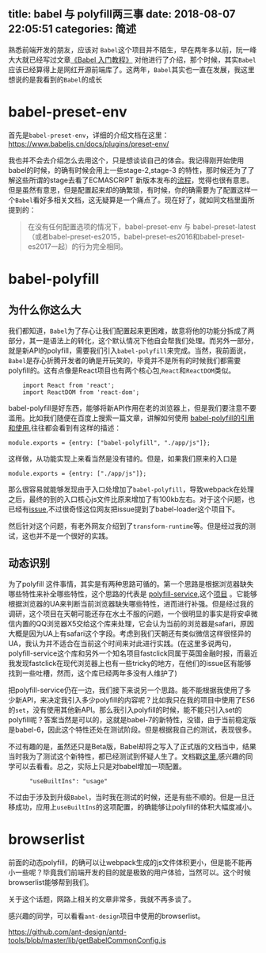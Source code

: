 title: babel 与 polyfill两三事
date: 2018-08-07 22:05:51
categories: 简述
  --- 


熟悉前端开发的朋友，应该对 `Babel`这个项目并不陌生，早在两年多以前，阮一峰大大就已经写过文章[《Babel 入门教程》](http://www.ruanyifeng.com/blog/2016/01/babel.html) 对他进行了介绍，那个时候，其实`Babel`应该已经算得上是网红开源前端库了。这两年，`Babel`其实也一直在发展，我这里想说的是我看到的`Babel`的成长

# babel-preset-env

首先是`babel-preset-env`，详细的介绍文档在这里：https://www.babeljs.cn/docs/plugins/preset-env/

我也并不会去介绍怎么去用这个，只是想谈谈自己的体会。我记得刚开始使用babel的时候，的确有时候会用上一些stage-2,stage-3 的特性，那时候还为了了解这些所谓的stage去看了ECMASCRIPT 新版本发布的[流程](https://github.com/tc39/proposals)，觉得也很有意思。但是虽然有意思，但是配置起来却的确繁琐，有时候，你的确需要为了配置这样一个`Babel`看好多相关文档，这无疑算是一个痛点了。现在好了，就如同文档里面所提到的：

>在没有任何配置选项的情况下，babel-preset-env 与 babel-preset-latest（或者babel-preset-es2015，babel-preset-es2016和babel-preset-es2017一起）的行为完全相同。

# babel-polyfill

## 为什么你这么大

我们都知道，`Babel`为了存心让我们配置起来更困难，故意将他的功能分拆成了两部分，其一是语法上的转化，这个默认情况下他自会帮我们处理。而另外一部分，就是新API的polyfill，需要我们引入`babel-polyfill`来完成。当然，我前面说，`Babel`是存心折腾开发者的确是开玩笑的，毕竟并不是所有的时候我们都需要polyfill的。这有点像是React项目也有两个核心包,`React`和`ReactDOM`类似。

        import React from 'react';  
        import ReactDOM from 'react-dom';

 babel-polyfill是好东西，能够将新API作用在老的浏览器上，但是我们要注意不要滥用。比如我们随便在百度上搜索一篇文章，讲解如何使用 [babel-polyfill的引用和使用](https://www.cnblogs.com/princesong/p/6728250.html),往往都会看到有这样的描述：

    module.exports = {entry: ["babel-polyfill", "./app/js"]};

这样做，从功能实现上来看当然是没有错的。但是，如果我们原来的入口是

    module.exports = {entry: ["./app/js"]};

那么很容易就能够发现由于入口处增加了`babel-polyfill`，导致webpack在处理之后，最终的到的入口核心js文件比原来增加了有100kb左右。对于这个问题，也已经有[issue](https://github.com/babel/babel-loader/issues/163),不过很奇怪这位网友把issue提到了babel-loader这个项目下。

然后针对这个问题，有老外网友介绍到了`transform-runtime`等。但是经过我的测试，这也并不是一个很好的实践。

## 动态识别

为了polyfill 这件事情，其实是有两种思路可循的。第一个思路是根据浏览器缺失哪些特性来补全哪些特性，这个思路的代表是  [polyfill-service](https://polyfill.io/v2/docs/),这个[项目](https://github.com/Financial-Times/polyfill-service) 。它能够根据浏览器的UA来判断当前浏览器缺失哪些特性，进而进行补强。但是经过我的调研，这个项目在天朝可能还存在水土不服的问题，一个很明显的事实是将安卓微信内置的QQ浏览器X5交给这个库来处理，它会认为当前的浏览器是safari，原因大概是因为UA上有safari这个字段。考虑到我们天朝还有类似微信这样很怪异的UA，我认为并不适合在当前这个时间来对此进行实践。(在这里多说两句，polyfill-service这个库和另外一个知名项目fastclick同属于英国金融时报，而最近我发现fastclick在现代浏览器上也有一些tricky的地方，在他们的issue区有能够找到一些吐槽，然而，这个库已经两年多没有人维护了)

把polyfill-service仍在一边，我们接下来说另一个思路。能不能根据我使用了多少新API，来决定我引入多少polyfill的内容呢？比如我只在我的项目中使用了ES6的`set`，没有使用其他新API。那么我引入polyfill的时候，能不能只引入set的polyfill呢？答案当然是可以的，这就是babel-7的新特性，没错，由于当前稳定版是babel-6，因此这个特性还处在测试阶段。但是根据我自己的测试，表现很多。


不过有趣的是，虽然还只是Beta版，Babel却将之写入了正式版的文档当中，结果当时我为了测试这个新特性，都已经测试到怀疑人生了。文档戳[这里](https://babeljs.io/docs/en/babel-preset-env/#usebuiltins),感兴趣的同学可以去看看。总之，实际上只是对babel增加一项配置。

          "useBuiltIns": "usage"

不过由于涉及到升级`Babel`，当时我在测试的时候，还是有些不顺的。但是一旦迁移成功，应用上`useBuiltIns`的这项配置，的确能够让polyfill的体积大幅度减小。

# browserlist

前面的动态polyfill，的确可以让webpack生成的js文件体积更小，但是能不能再小一些呢？毕竟我们前端开发的目的就是极致的用户体验，当然可以。这个时候browserlist能够帮到我们。

关于这个话题，网路上相关的文章非常多，我就不再多谈了。

感兴趣的同学，可以看看`ant-design`项目中使用的browserlist。

https://github.com/ant-design/antd-tools/blob/master/lib/getBabelCommonConfig.js